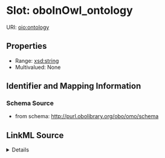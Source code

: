 # Slot: oboInOwl_ontology

URI: [oio:ontology](http://www.geneontology.org/formats/oboInOwl#ontology)



<!-- no inheritance hierarchy -->






## Properties

* Range: [xsd:string](http://www.w3.org/2001/XMLSchema#string)
* Multivalued: None







## Identifier and Mapping Information







### Schema Source


* from schema: http://purl.obolibrary.org/obo/omo/schema




## LinkML Source

<details>
```yaml
name: oboInOwl_ontology
deprecated: todo
from_schema: http://purl.obolibrary.org/obo/omo/schema
deprecated_element_has_exact_replacement: ontology
rank: 1000
slot_uri: oio:ontology
alias: oboInOwl_ontology
range: string

```
</details>